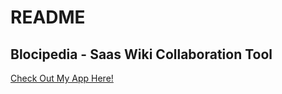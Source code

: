 # README

## Blocipedia - Saas Wiki Collaboration Tool

[Check Out My App Here!](https://whispering-retreat-52190.herokuapp.com/)
